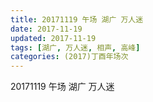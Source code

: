 ```yaml
---
title: 20171119 午场 湖广 万人迷
date: 2017-11-19
updated: 2017-11-19
tags: [湖广, 万人迷, 相声, 高峰] 
categories: (2017)丁酉年场次 
---
```

20171119 午场 湖广 万人迷
